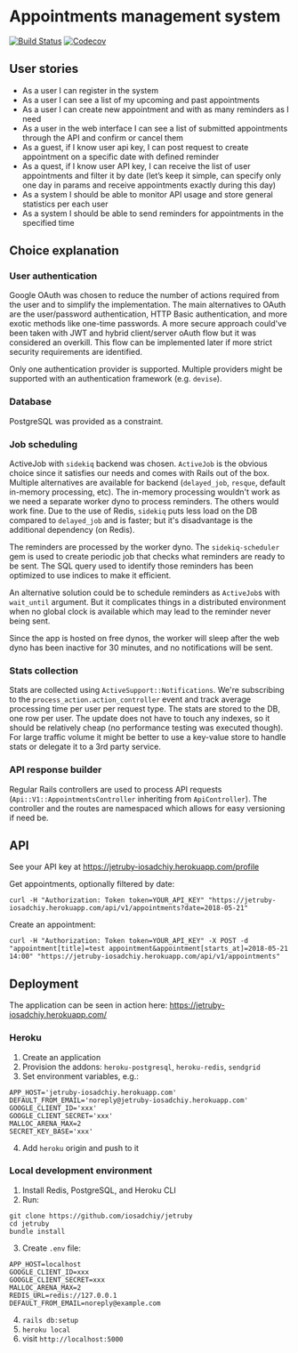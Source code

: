 # Appointments management system

[![Build Status](https://travis-ci.org/iosadchiy/jetruby.svg?branch=master)](https://travis-ci.org/iosadchiy/jetruby)
[![Codecov](https://img.shields.io/codecov/c/github/iosadchiy/jetruby.svg)](https://codecov.io/gh/iosadchiy/jetruby)


## User stories

* As a user I can register in the system
* As a user I can see a list of my upcoming and past appointments
* As a user I can create new appointment and with as many reminders as I need
* As a user in the web interface I can see a list of submitted appointments through the API and confirm or cancel them
* As a guest, if I know user api key, I can post request to create appointment on a specific date with defined reminder
* As a quest, if I know user API key, I can receive the list of user appointments and filter it by date (let’s keep it simple, can specify only one day in params and receive appointments exactly during this day)
* As a system I should be able to monitor API usage and store general statistics per each user
* As a system I should be able to send reminders for appointments in the specified time


## Choice explanation

### User authentication

Google OAuth was chosen to reduce the number of actions required from the user and to simplify the implementation. The main alternatives to OAuth are the user/password authentication, HTTP Basic authentication, and more exotic methods like one-time passwords. A more secure approach could've been taken with JWT and hybrid client/server oAuth flow but it was considered an overkill. This flow can be implemented later if more strict security requirements are identified.

Only one authentication provider is supported. Multiple providers might be supported with an authentication framework (e.g. `devise`).

### Database

PostgreSQL was provided as a constraint.

### Job scheduling

ActiveJob with `sidekiq` backend was chosen. `ActiveJob` is the obvious choice since it satisfies our needs and comes with Rails out of the box. Multiple alternatives are available for backend (`delayed_job`, `resque`, default in-memory processing, etc). The in-memory processing wouldn't work as we need a separate worker dyno to process reminders. The others would work fine. Due to the use of Redis, `sidekiq` puts less load on the DB compared to `delayed_job` and is faster; but it's disadvantage is the additional dependency (on Redis).

The reminders are processed by the worker dyno. The `sidekiq-scheduler` gem is used to create periodic job that checks what reminders are ready to be sent. The SQL query used to identify those reminders has been optimized to use indices to make it efficient.

An alternative solution could be to schedule reminders as `ActiveJob`s with `wait_until` argument. But it complicates things in a distributed environment when no global clock is available which may lead to the reminder never being sent.

Since the app is hosted on free dynos, the worker will sleep after the web dyno has been inactive for 30 minutes, and no notifications will be sent.

### Stats collection

Stats are collected using `ActiveSupport::Notifications`. We're subscribing to the `process_action.action_controller` event and track average processing time per user per request type. The stats are stored to the DB, one row per user. The update does not have to touch any indexes, so it should be relatively cheap (no performance testing was executed though). For large traffic volume it might be better to use a key-value store to handle stats or delegate it to a 3rd party service.

### API response builder

Regular Rails controllers are used to process API requests (`Api::V1::AppointmentsController` inheriting from `ApiController`). The controller and the routes are namespaced which allows for easy versioning if need be.


## API

See your API key at https://jetruby-iosadchiy.herokuapp.com/profile

Get appointments, optionally filtered by date:

```
curl -H "Authorization: Token token=YOUR_API_KEY" "https://jetruby-iosadchiy.herokuapp.com/api/v1/appointments?date=2018-05-21"
```

Create an appointment:

```
curl -H "Authorization: Token token=YOUR_API_KEY" -X POST -d "appointment[title]=test appointment&appointment[starts_at]=2018-05-21 14:00" "https://jetruby-iosadchiy.herokuapp.com/api/v1/appointments"
```


## Deployment

The application can be seen in action here: https://jetruby-iosadchiy.herokuapp.com/


### Heroku

1. Create an application
2. Provision the addons: `heroku-postgresql`, `heroku-redis`, `sendgrid`
3. Set environment variables, e.g.:
```
APP_HOST='jetruby-iosadchiy.herokuapp.com'
DEFAULT_FROM_EMAIL='noreply@jetruby-iosadchiy.herokuapp.com'
GOOGLE_CLIENT_ID='xxx'
GOOGLE_CLIENT_SECRET='xxx'
MALLOC_ARENA_MAX=2
SECRET_KEY_BASE='xxx'
```
4. Add `heroku` origin and push to it

### Local development environment

1. Install Redis, PostgreSQL, and Heroku CLI
2. Run:
```
git clone https://github.com/iosadchiy/jetruby
cd jetruby
bundle install
```
3. Create `.env` file:
```
APP_HOST=localhost
GOOGLE_CLIENT_ID=xxx
GOOGLE_CLIENT_SECRET=xxx
MALLOC_ARENA_MAX=2
REDIS_URL=redis://127.0.0.1
DEFAULT_FROM_EMAIL=noreply@example.com
```
4. `rails db:setup`
5. `heroku local`
6. visit `http://localhost:5000`
